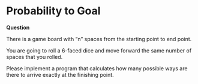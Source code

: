 # Probability to Goal

<strong>Question</strong>

There is a game board with “n” spaces from the starting point to end point.

You are going to roll a 6-faced dice and move forward the same number of spaces that you rolled.

Please implement a program that calculates how many possible ways are there to arrive exactly at the finishing point.
